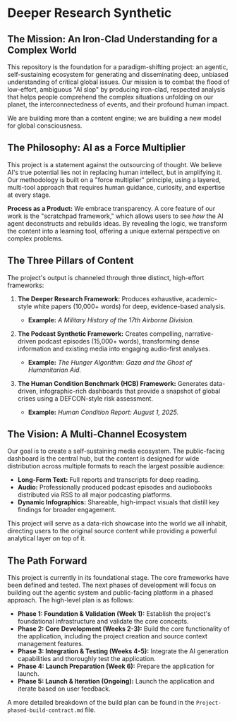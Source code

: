 # Deeper Research Synthetic

## The Mission: An Iron-Clad Understanding for a Complex World

This repository is the foundation for a paradigm-shifting project: an agentic, self-sustaining ecosystem for generating and disseminating deep, unbiased understanding of critical global issues. Our mission is to combat the flood of low-effort, ambiguous "AI slop" by producing iron-clad, respected analysis that helps people comprehend the complex situations unfolding on our planet, the interconnectedness of events, and their profound human impact.

We are building more than a content engine; we are building a new model for global consciousness.

## The Philosophy: AI as a Force Multiplier

This project is a statement against the outsourcing of thought. We believe AI's true potential lies not in replacing human intellect, but in amplifying it. Our methodology is built on a "force multiplier" principle, using a layered, multi-tool approach that requires human guidance, curiosity, and expertise at every stage.

**Process as a Product:** We embrace transparency. A core feature of our work is the "scratchpad framework," which allows users to see *how* the AI agent deconstructs and rebuilds ideas. By revealing the logic, we transform the content into a learning tool, offering a unique external perspective on complex problems.

## The Three Pillars of Content

The project's output is channeled through three distinct, high-effort frameworks:

1.  **The Deeper Research Framework:** Produces exhaustive, academic-style white papers (10,000+ words) for deep, evidence-based analysis.
    *   **Example:** *A Military History of the 17th Airborne Division.*

2.  **The Podcast Synthetic Framework:** Creates compelling, narrative-driven podcast episodes (15,000+ words), transforming dense information and existing media into engaging audio-first analyses.
    *   **Example:** *The Hunger Algorithm: Gaza and the Ghost of Humanitarian Aid.*

3.  **The Human Condition Benchmark (HCB) Framework:** Generates data-driven, infographic-rich dashboards that provide a snapshot of global crises using a DEFCON-style risk assessment.
    *   **Example:** *Human Condition Report: August 1, 2025.*

## The Vision: A Multi-Channel Ecosystem

Our goal is to create a self-sustaining media ecosystem. The public-facing dashboard is the central hub, but the content is designed for wide distribution across multiple formats to reach the largest possible audience:

*   **Long-Form Text:** Full reports and transcripts for deep reading.
*   **Audio:** Professionally produced podcast episodes and audiobooks distributed via RSS to all major podcasting platforms.
*   **Dynamic Infographics:** Shareable, high-impact visuals that distill key findings for broader engagement.

This project will serve as a data-rich showcase into the world we all inhabit, directing users to the original source content while providing a powerful analytical layer on top of it.

## The Path Forward

This project is currently in its foundational stage. The core frameworks have been defined and tested. The next phases of development will focus on building out the agentic system and public-facing platform in a phased approach. The high-level plan is as follows:

*   **Phase 1: Foundation & Validation (Week 1):** Establish the project's foundational infrastructure and validate the core concepts.
*   **Phase 2: Core Development (Weeks 2-3):** Build the core functionality of the application, including the project creation and source context management features.
*   **Phase 3: Integration & Testing (Weeks 4-5):** Integrate the AI generation capabilities and thoroughly test the application.
*   **Phase 4: Launch Preparation (Week 6):** Prepare the application for launch.
*   **Phase 5: Launch & Iteration (Ongoing):** Launch the application and iterate based on user feedback.

A more detailed breakdown of the build plan can be found in the `Project-phased-build-contract.md` file.
